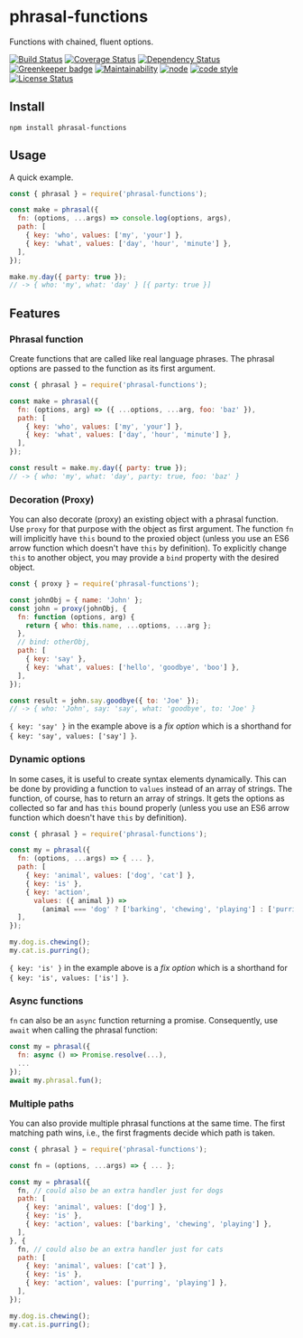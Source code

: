 # phrasal-functions

Functions with chained, fluent options.

[![Build Status](https://travis-ci.org/frankthelen/phrasal-functions.svg?branch=master)](https://travis-ci.org/frankthelen/phrasal-functions)
[![Coverage Status](https://coveralls.io/repos/github/frankthelen/phrasal-functions/badge.svg?branch=master)](https://coveralls.io/github/frankthelen/phrasal-functions?branch=master)
[![Dependency Status](https://gemnasium.com/badges/github.com/frankthelen/phrasal-functions.svg)](https://gemnasium.com/github.com/frankthelen/phrasal-functions)
[![Greenkeeper badge](https://badges.greenkeeper.io/frankthelen/phrasal-functions.svg)](https://greenkeeper.io/)
[![Maintainability](https://api.codeclimate.com/v1/badges/25b61ef7569593524e66/maintainability)](https://codeclimate.com/github/frankthelen/phrasal-functions/maintainability)
[![node](https://img.shields.io/node/v/phrasal-functions.svg)]()
[![code style](https://img.shields.io/badge/code_style-airbnb-brightgreen.svg)](https://github.com/airbnb/javascript)
[![License Status](http://img.shields.io/npm/l/phrasal-functions.svg)]()

## Install

```batch
npm install phrasal-functions
```

## Usage

A quick example.
```javascript
const { phrasal } = require('phrasal-functions');

const make = phrasal({
  fn: (options, ...args) => console.log(options, args),
  path: [
    { key: 'who', values: ['my', 'your'] },
    { key: 'what', values: ['day', 'hour', 'minute'] },
  ],
});

make.my.day({ party: true });
// -> { who: 'my', what: 'day' } [{ party: true }]
```

## Features
### Phrasal function

Create functions that are called like real language phrases.
The phrasal options are passed to the function as its first argument.

```javascript
const { phrasal } = require('phrasal-functions');

const make = phrasal({
  fn: (options, arg) => ({ ...options, ...arg, foo: 'baz' }),
  path: [
    { key: 'who', values: ['my', 'your'] },
    { key: 'what', values: ['day', 'hour', 'minute'] },
  ],
});

const result = make.my.day({ party: true });
// -> { who: 'my', what: 'day', party: true, foo: 'baz' }
```

### Decoration (Proxy)

You can also decorate (proxy) an existing object with a phrasal function.
Use `proxy` for that purpose with the object as first argument.
The function `fn` will implicitly have `this` bound to the proxied object
(unless you use an ES6 arrow function which doesn't have `this` by definition).
To explicitly change `this` to another object, you may provide a `bind` property with the desired object.

```javascript
const { proxy } = require('phrasal-functions');

const johnObj = { name: 'John' };
const john = proxy(johnObj, {
  fn: function (options, arg) {
    return { who: this.name, ...options, ...arg };
  },
  // bind: otherObj,
  path: [
    { key: 'say' },
    { key: 'what', values: ['hello', 'goodbye', 'boo'] },
  ],
});

const result = john.say.goodbye({ to: 'Joe' });
// -> { who: 'John', say: 'say', what: 'goodbye', to: 'Joe' }
```

`{ key: 'say' }` in the example above is a *fix option*
which is a shorthand for `{ key: 'say', values: ['say'] }`.

### Dynamic options

In some cases, it is useful to create syntax elements dynamically.
This can be done by providing a function to `values` instead of an array of strings.
The function, of course, has to return an array of strings.
It gets the options as collected so far and has `this` bound properly
(unless you use an ES6 arrow function which doesn't have `this` by definition).

```javascript
const { phrasal } = require('phrasal-functions');

const my = phrasal({
  fn: (options, ...args) => { ... },
  path: [
    { key: 'animal', values: ['dog', 'cat'] },
    { key: 'is' },
    { key: 'action',
      values: ({ animal }) =>
        (animal === 'dog' ? ['barking', 'chewing', 'playing'] : ['purring', 'playing']) },
  ],
});

my.dog.is.chewing();
my.cat.is.purring();
```

`{ key: 'is' }` in the example above is a *fix option*
which is a shorthand for `{ key: 'is', values: ['is'] }`.

### Async functions

`fn` can also be an `async` function returning a promise.
Consequently, use `await` when calling the phrasal function:
```javascript
const my = phrasal({
  fn: async () => Promise.resolve(...),
  ...
});
await my.phrasal.fun();
```

### Multiple paths

You can also provide multiple phrasal functions at the same time.
The first matching path wins, i.e., the first fragments decide which path is taken.

```javascript
const { phrasal } = require('phrasal-functions');

const fn = (options, ...args) => { ... };

const my = phrasal({
  fn, // could also be an extra handler just for dogs
  path: [
    { key: 'animal', values: ['dog'] },
    { key: 'is' },
    { key: 'action', values: ['barking', 'chewing', 'playing'] },
  ],
}, {
  fn, // could also be an extra handler just for cats
  path: [
    { key: 'animal', values: ['cat'] },
    { key: 'is' },
    { key: 'action', values: ['purring', 'playing'] },
  ],
});

my.dog.is.chewing();
my.cat.is.purring();
```
